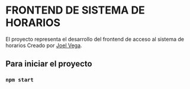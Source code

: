 # FRONTEND DE SISTEMA DE HORARIOS
El proyecto representa el desarrollo del frontend de acceso al sistema de horarios
Creado por [Joel Vega](www.linkedin.com/in/joel-pablo).

## Para iniciar el proyecto
### `npm start`
